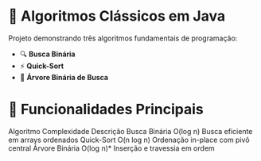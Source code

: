 # 🚀 Algoritmos Clássicos em Java

Projeto demonstrando três algoritmos fundamentais de programação:

- 🔍 **Busca Binária**
- ⚡ **Quick-Sort**
- 🌳 **Árvore Binária de Busca**

# 🧠 Funcionalidades Principais
Algoritmo	Complexidade	Descrição
Busca Binária	O(log n)	Busca eficiente em arrays ordenados
Quick-Sort	O(n log n)	Ordenação in-place com pivô central
Árvore Binária	O(log n)*	Inserção e travessia em ordem

